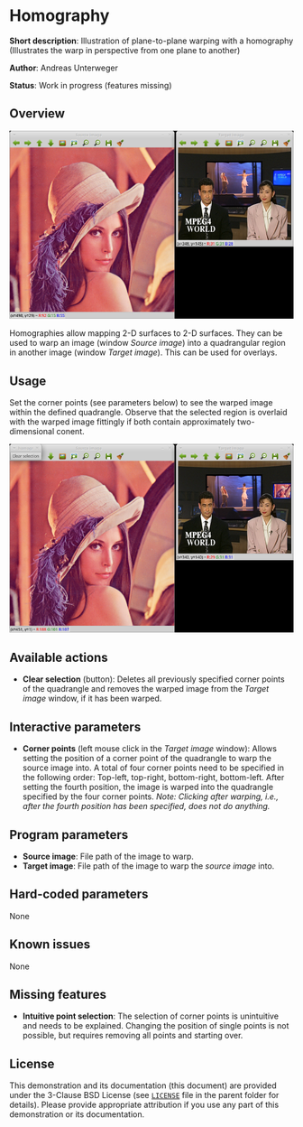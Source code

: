 Homography
==========

**Short description**: Illustration of plane-to-plane warping with a homography (Illustrates the warp in perspective from one plane to another)

**Author**: Andreas Unterweger

**Status**: Work in progress (features missing)

Overview
--------

![Screenshot](../screenshots/homography.png)

Homographies allow mapping 2-D surfaces to 2-D surfaces. They can be used to warp an image (window *Source image*) into a quadrangular region in another image (window *Target image*). This can be used for overlays.

Usage
-----

Set the corner points (see parameters below) to see the warped image within the defined quadrangle. Observe that the selected region is overlaid with the warped image fittingly if both contain approximately two-dimensional conent.

![Screenshot after warping](../screenshots/homography_after_warping.png)

Available actions
-----------------

* **Clear selection** (button): Deletes all previously specified corner points of the quadrangle and removes the warped image from the *Target image* window, if it has been warped.

Interactive parameters
----------------------

* **Corner points** (left mouse click in the *Target image* window): Allows setting the position of a corner point of the quadrangle to warp the source image into. A total of four corner points need to be specified in the following order: Top-left, top-right, bottom-right, bottom-left. After setting the fourth position, the image is warped into the quadrangle specified by the four corner points. *Note: Clicking after warping, i.e., after the fourth position has been specified, does not do anything.*

Program parameters
------------------

* **Source image**: File path of the image to warp.
* **Target image**: File path of the image to warp the *source image* into.

Hard-coded parameters
---------------------

None

Known issues
------------

None

Missing features
----------------

* **Intuitive point selection**: The selection of corner points is unintuitive and needs to be explained. Changing the position of single points is not possible, but requires removing all points and starting over.

License
-------

This demonstration and its documentation (this document) are provided under the 3-Clause BSD License (see [`LICENSE`](../LICENSE) file in the parent folder for details). Please provide appropriate attribution if you use any part of this demonstration or its documentation.